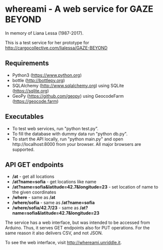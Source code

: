# whereami - A web service for GAZE BEYOND

In memory of Liana Lessa (1987-2017).

This is a test service for her prototype for http://cargocollective.com/lialessa/GAZE-BEYOND

## Requirements
- Python3 (https://www.python.org)
- bottle (http://bottlepy.org)
- SQLAlchemy (http://www.sqlalchemy.org) using SQLite (https://sqlite.org)
- GeoPy (https://github.com/geopy) using GeocodeFarm (https://geocode.farm)

## Executables
- To test web services, run "python test.py".
- To fill the database with dummy data run "python db.py".
- To start the API locally, run "python main.py" and open http://localhost:8000 from your browser. All major browsers are supported.

## API GET endpoints
* **/at** - get all locations<br/>
* **/at?name=sofia** - get locations like name<br/>
* **/at?name=sofia&latitude=42.7&longitude=23** - set location of name to the given coordinates<br/>
* **/where** - same as **/at**<br/>
* **/where/sofia** - same as **/at?name=sofia**<br/>
* **/where/sofia/42.7/23** - same as **/at?name=sofia&latitude=42.7&longitude=23**<br/>

The service has a web interface, but was intended to be accessed from Arduino. Thus, it serves GET endpoints also for PUT operations. For the same reason it also delivers CSV, and not JSON.

To see the web interface, visit http://whereami.unriddle.it.
